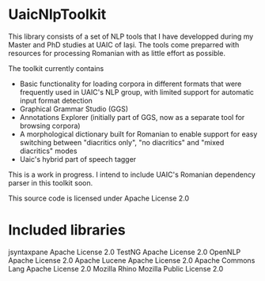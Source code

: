 ﻿# UaicNlpToolkit

This library consists of a set of NLP tools that I have developped during my Master and PhD studies at UAIC of Iași. The tools come preparred with resources for processing Romanian with as little effort as possible.

The toolkit currently contains
- Basic functionality for loading corpora in different formats that were frequently used in UAIC's NLP group, with limited support for automatic input format detection
- Graphical Grammar Studio (GGS)
- Annotations Explorer (initially part of GGS, now as a separate tool for browsing corpora)
- A morphological dictionary built for Romanian to enable support for easy switching between "diacritics only", "no diacritics" and "mixed diacritics" modes
- Uaic's hybrid part of speech tagger

This is a work in progress. I intend to include UAIC's Romanian dependency parser in this toolkit soon.

This source code is licensed under Apache License 2.0

# Included libraries
jsyntaxpane                    Apache License 2.0
TestNG                         Apache License 2.0
OpenNLP                        Apache License 2.0
Apache Lucene                  Apache License 2.0
Apache Commons Lang            Apache License 2.0
Mozilla Rhino                  Mozilla Public License 2.0